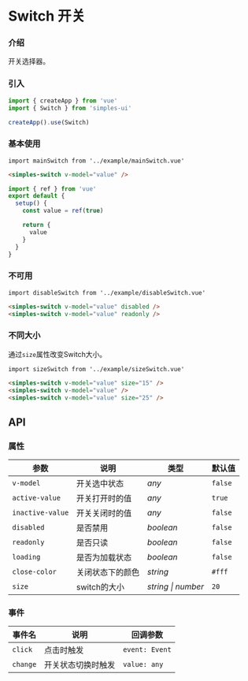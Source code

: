 # Switch 开关

### 介绍

开关选择器。

### 引入

```js
import { createApp } from 'vue'
import { Switch } from 'simples-ui'

createApp().use(Switch)
```

### 基本使用
```vue
import mainSwitch from '../example/mainSwitch.vue'
```

```html
<simples-switch v-model="value" />
```

```javascript
import { ref } from 'vue'
export default {
  setup() {
    const value = ref(true)

    return {
      value
    }
  }
}
```

### 不可用
```vue
import disableSwitch from '../example/disableSwitch.vue'
```

```html
<simples-switch v-model="value" disabled />
<simples-switch v-model="value" readonly />
```

### 不同大小

通过`size`属性改变Switch大小。
```vue
import sizeSwitch from '../example/sizeSwitch.vue'
```

```html
<simples-switch v-model="value" size="15" />
<simples-switch v-model="value" />
<simples-switch v-model="value" size="25" />
```



## API

### 属性

| 参数 | 说明 | 类型 | 默认值 |
| ----- | -------------- | -------- | ---------- |
| `v-model` | 开关选中状态	| _any_ | `false` |
| `active-value` | 开关打开时的值	| _any_ | `true` |
| `inactive-value` | 开关关闭时的值	| _any_ | `false` |
| `disabled` | 是否禁用| _boolean_ | `false` |
| `readonly` | 是否只读 | _boolean_ | `false` |
| `loading` | 是否为加载状态 | _boolean_ | `false` |
| `close-color` | 关闭状态下的颜色 | _string_ | `#fff` |
| `size` | switch的大小 | _string \| number_ | `20` |


### 事件

| 事件名 | 说明 | 回调参数 |
| ----- | -------------- | -------- |
| `click` | 点击时触发 | `event: Event` |
| `change` | 开关状态切换时触发 | `value: any` |

